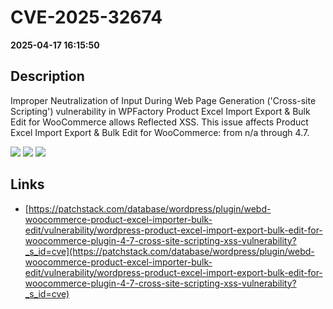 # CVE-2025-32674

**2025-04-17 16:15:50**

## Description
Improper Neutralization of Input During Web Page Generation ('Cross-site Scripting') vulnerability in WPFactory Product Excel Import Export & Bulk Edit for WooCommerce allows Reflected XSS. This issue affects Product Excel Import Export & Bulk Edit for WooCommerce: from n/a through 4.7.

![](https://img.shields.io/static/v1?label=Score&message=7.1&color=red)
![](https://img.shields.io/static/v1?label=Severity&message=HIGH&color=red)
![](https://img.shields.io/static/v1?label=CWE&message=XSS&color=green)

## Links
- [https://patchstack.com/database/wordpress/plugin/webd-woocommerce-product-excel-importer-bulk-edit/vulnerability/wordpress-product-excel-import-export-bulk-edit-for-woocommerce-plugin-4-7-cross-site-scripting-xss-vulnerability?_s_id=cve](https://patchstack.com/database/wordpress/plugin/webd-woocommerce-product-excel-importer-bulk-edit/vulnerability/wordpress-product-excel-import-export-bulk-edit-for-woocommerce-plugin-4-7-cross-site-scripting-xss-vulnerability?_s_id=cve)
